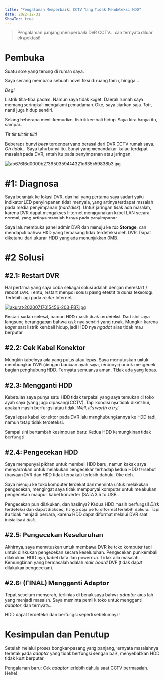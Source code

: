 ```yaml
---
title: "Pengalaman Memperbaiki CCTV Yang Tidak Mendeteksi HDD"
date: 2022-12-31
ShowToc: true
---
```


> Pengalaman panjang memperbaiki DVR CCTV... dan ternyata diluar ekspektasi!

<!--more-->

# Pembuka
Suatu sore yang tenang di rumah saya.

Saya sedang membaca sebuah novel fiksi di ruang tamu, hingga...

*Deg!*

Listrik tiba-tiba padam. Namun saya tidak kaget. Daerah rumah saya memang seringkali mengalami pemadaman. Oke, saya biarkan saja. *Toh*, nanti juga hidup sendiri.

Selang beberapa menit kemudian, listrik kembali hidup. Saya kira hanya itu, sampai...

*Tit tiit tiit tiit tiiit!*

Beberapa bunyi *beep* terdengar yang berasal dari DVR CCTV rumah saya. *Oh tidak...* Saya tahu bunyi itu. Bunyi yang menandakan kalau terdapat masalah pada DVR, entah itu pada penyimpanan atau jaringan.

![ab67616d0000b273950359444321d635b59838b3.jpg](https://i.postimg.cc/HnRpzLtD/ab67616d0000b273950359444321d635b59838b3.jpg)

# #1: Diagnosa

Saya beranjak ke lokasi DVR, dan hal yang pertama saya sadari yaitu indikator LED penyimpanan tidak menyala, yang artinya terdapat masalah pada media penyimpanan (*hard disk*). Untuk jaringan tidak ada masalah, karena DVR dapat mengakses Internet menggunakan kabel LAN secara normal, yang artinya masalah hanya pada penyimpanan.

Saya lalu membuka panel admin DVR dan menuju ke *tab* **Storage**, dan mendapati bahwa HDD yang terpasang tidak terdeteksi oleh DVR. Dapat diketahui dari ukuran HDD yang ada menunjukkan 0MB.

# #2 Solusi

## #2.1: Restart DVR

Hal pertama yang saya coba sebagai solusi adalah dengan merestart / reboot DVR. Tentu, restart menjadi solusi paling efektif di dunia teknologi. Terlebih lagi pada *router* Internet...

[![akurat-20200717015456-203-FB7.jpg](https://i.postimg.cc/66ncrP6g/akurat-20200717015456-203-FB7.jpg)](https://postimg.cc/Lh4jRN13)

Restart sudah selesai, namun HDD masih tidak terdeteksi. Dari sini saya langsung beranggapan bahwa *disk* nya sendiri yang rusak. Mungkin karena *kaget* saat listrik kembali hidup, jadi HDD nya *ngadat* alias tidak mau berputar.

## #2.2: Cek Kabel Konektor

Mungkin kabelnya ada yang putus atau lepas. Saya memutuskan untuk membongkar DVR (dengan bantuan ayah saya, tentunya) untuk mengecek bagian penghubung HDD. Ternyata semuanya aman. Tidak ada yang lepas.

## #2.3: Mengganti HDD

Kebetulan saya punya satu HDD tidak terpakai yang saya temukan di toko ayah saya (yang juga dipasangi CCTV). Tapi kondisi nya tidak diketahui, apakah masih berfungsi atau tidak. *Well, it's worth a try!*

Saya lepas kabel konektor pada DVR lalu menghubungkannya ke HDD tadi, namun tetap tidak terdeteksi.

Sampai sini bertambah kesimpulan baru: Kedua HDD kemungkinan tidak berfungsi

## #2.4: Pengecekan HDD

Saya mempunyai pikiran untuk membeli HDD baru, namun kakak saya menyarankan untuk melakukan pengecekan terhadap kedua HDD tersebut (bawaan DVR dan HDD tidak terpakai) terlebih dahulu. Oke deh.

Saya menuju ke toko komputer terdekat dan meminta untuk melakukan pengecekan, mengingat saya tidak mempunyai komputer untuk melakukan pengecekan maupun kabel konverter (SATA 3.5 to USB).

Pengecekan pun dilakukan, dan hasilnya? Kedua HDD masih berfungsi! *Disk* terdeteksi dan dapat diakses, hanya saja perlu diformat terlebih dahulu. Tapi itu tidak menjadi perkara, karena HDD dapat diformat melalui DVR saat inisialisasi *disk*.

## #2.5: Pengecekan Keseluruhan

Akhirnya, saya memutuskan untuk membawa DVR ke toko komputer tadi untuk dilakukan pengecekan secara keseluruhan. Pengecekan pun kembali dilakukan. HDD nya, kabel data dan powernya. Tidak ada masalah. Kemungkinan yang bermasalah adalah *main board* DVR (tidak dapat dilakukan pengecekan).

## #2.6: (FINAL) Mengganti Adaptor

Tepat sebelum menyerah, terlintas di benak saya bahwa *adaptor* arus lah yang menjadi masalah. Saya meminta pemilik toko untuk mengganti *adaptor*, dan ternyata...

HDD dapat terdeteksi dan berfungsi seperti sebelumnya!

# Kesimpulan dan Penutup

Setelah melalui proses bongkar-pasang yang panjang, ternyata masalahnya terletak pada *adaptor* yang tidak berfungsi dengan baik, menyebabkan HDD tidak kuat berputar.

Pengalaman baru: Cek *adaptor* terlebih dahulu saat CCTV bermasalah. Hehe!
